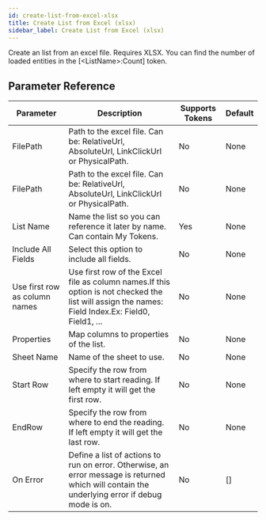 ```yaml
---
id: create-list-from-excel-xlsx
title: Create List from Excel (xlsx)
sidebar_label: Create List from Excel (xlsx)
---
```



Create an list from an excel file. Requires XLSX. You can find the number of loaded entities in the [&lt;ListName&gt;:Count] token.

## Parameter Reference
| Parameter | Description | Supports Tokens | Default |
| -- | -- | -- | -- |
| FilePath | Path to the excel file. Can be: RelativeUrl, AbsoluteUrl, LinkClickUrl or PhysicalPath. | No | None |
| FilePath | Path to the excel file. Can be: RelativeUrl, AbsoluteUrl, LinkClickUrl or PhysicalPath. | No | None |
| List Name | Name the list so you can reference it later by name. Can contain My Tokens. | Yes | None |
| Include All Fields | Select this option to include all fields. | No | None |
| Use first row as column names | Use first row of the Excel file as column names.If this option is not checked the list will assign the names: Field Index.Ex: Field0, Field1, ... | No | None |
| Properties | Map columns to properties of the list. | No | None |
| Sheet Name | Name of the sheet to use. | No | None |
| Start Row | Specify the row from where to start reading. If left empty it will get the first row. | No | None |
| EndRow | Specify the row from where to end the reading. If left empty it will get the last row. | No | None |
| On Error | Define a list of actions to run on error. Otherwise, an error message is returned which will contain the underlying error if debug mode is on. | No | [] |
